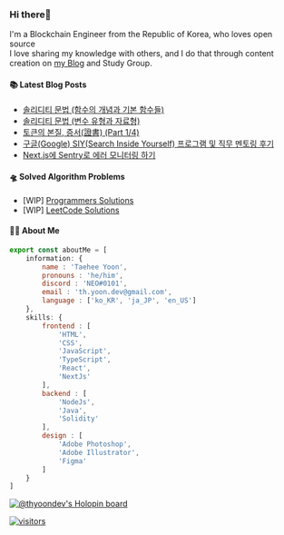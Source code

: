 ### Hi there👋
I'm a Blockchain Engineer from the Republic of Korea, who loves open source    
I love sharing my knowledge with others, and I do that through content creation on [my Blog](https://velog.io/@thyoondev) and Study Group.

<!-- <a href="https://github.com/anuraghazra/github-readme-stats">
    <img align="center" src = "https://github-readme-stats.vercel.app/api?username=thyoondev&count_private=true&show_icons=true&include_all_commits=true&hide_border=true&hide_title=true">
</a> -->

#### 📚 Latest Blog Posts 

<!-- BLOG-POST-LIST:START -->
- [솔리디티 문법 &lpar;함수의 개념과 기본 함수들&rpar;](https://velog.io/@thyoondev/%EC%86%94%EB%A6%AC%EB%94%94%ED%8B%B0-%EB%AC%B8%EB%B2%95-%ED%95%A8%EC%88%98%EC%9D%98-%EA%B0%9C%EB%85%90%EA%B3%BC-%EA%B8%B0%EB%B3%B8-%ED%95%A8%EC%88%98%EB%93%A4)
- [솔리디티 문법 &lpar;변수 유형과 자료형&rpar;](https://velog.io/@thyoondev/%EC%86%94%EB%A6%AC%EB%94%94%ED%8B%B0-%EB%AC%B8%EB%B2%95-%EB%B3%80%EC%88%98-%EC%9C%A0%ED%98%95%EA%B3%BC-%EC%9E%90%EB%A3%8C%ED%98%95)
- [토큰의 본질, 증서&lpar;證書&rpar; &lpar;Part 1/4&rpar;](https://velog.io/@thyoondev/%ED%86%A0%ED%81%B0%EC%9D%98-%EB%B3%B8%EC%A7%88-%EC%A6%9D%EC%84%9C%E8%AD%89%E6%9B%B8)
- [구글&lpar;Google&rpar; SIY&lpar;Search Inside Yourself&rpar; 프로그램 및 직무 멘토링 후기](https://velog.io/@thyoondev/%EA%B5%AC%EA%B8%80Google-SIYSearch-Inside-Yourself-%ED%94%84%EB%A1%9C%EA%B7%B8%EB%9E%A8-%EB%B0%8F-%EC%A7%81%EB%AC%B4-%EB%A9%98%ED%86%A0%EB%A7%81-%ED%9B%84%EA%B8%B0)
- [Next.js에 Sentry로 에러 모니터링 하기](https://velog.io/@thyoondev/Next.Js%EC%97%90-Sentry%EB%A1%9C-%EC%97%90%EB%9F%AC-%EB%AA%A8%EB%8B%88%ED%84%B0%EB%A7%81-%ED%95%98%EA%B8%B0)
<!-- BLOG-POST-LIST:END -->

#### 🛸 Solved Algorithm Problems
- [WIP] [Programmers Solutions](https://github.com/guui-programmers/Programmers-Algorithm/tree/main/thyoondev)
- [WIP] [LeetCode Solutions](https://github.com/Google-wait/codingtest-study/tree/main/thyoondev)


#### 👨‍💻 About Me
```js
export const aboutMe = [
    information: {
        name : 'Taehee Yoon',
        pronouns : 'he/him',
        discord : 'NEO#0101',
        email : 'th.yoon.dev@gmail.com',
        language : ['ko_KR', 'ja_JP', 'en_US']
    },
    skills: {
        frontend : [
            'HTML',
            'CSS',
            'JavaScript',
            'TypeScript',
            'React',
            'NextJs'
        ],
        backend : [
            'NodeJs',
            'Java',
            'Solidity'
        ],
        design : [
            'Adobe Photoshop',
            'Adobe Illustrator',
            'Figma'
        ]
    }
]

```

[![@thyoondev's Holopin board](https://holopin.me/thyoondev)](https://holopin.io/@thyoondev)

[![visitors](https://hits.seeyoufarm.com/api/count/incr/badge.svg?url=https%3A%2F%2Fgithub.com%2Fthyoondev%2Fthyoondev&count_bg=%230A54A2&title_bg=%23555555&icon=&icon_color=%23E7E7E7&title=hits&title=visitors&edge_flat=false)](https://hits.seeyoufarm.com)
